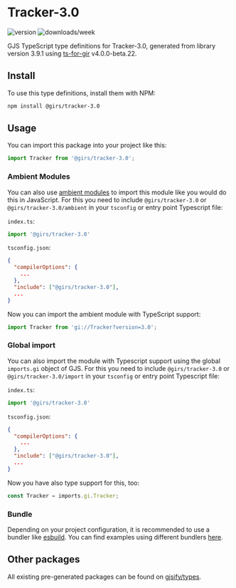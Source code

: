
# Tracker-3.0

![version](https://img.shields.io/npm/v/@girs/tracker-3.0)
![downloads/week](https://img.shields.io/npm/dw/@girs/tracker-3.0)


GJS TypeScript type definitions for Tracker-3.0, generated from library version 3.9.1 using [ts-for-gir](https://github.com/gjsify/ts-for-gir) v4.0.0-beta.22.


## Install

To use this type definitions, install them with NPM:
```bash
npm install @girs/tracker-3.0
```

## Usage

You can import this package into your project like this:
```ts
import Tracker from '@girs/tracker-3.0';
```

### Ambient Modules

You can also use [ambient modules](https://github.com/gjsify/ts-for-gir/tree/main/packages/cli#ambient-modules) to import this module like you would do this in JavaScript.
For this you need to include `@girs/tracker-3.0` or `@girs/tracker-3.0/ambient` in your `tsconfig` or entry point Typescript file:

`index.ts`:
```ts
import '@girs/tracker-3.0'
```

`tsconfig.json`:
```json
{
  "compilerOptions": {
    ...
  },
  "include": ["@girs/tracker-3.0"],
  ...
}
```

Now you can import the ambient module with TypeScript support: 

```ts
import Tracker from 'gi://Tracker?version=3.0';
```

### Global import

You can also import the module with Typescript support using the global `imports.gi` object of GJS.
For this you need to include `@girs/tracker-3.0` or `@girs/tracker-3.0/import` in your `tsconfig` or entry point Typescript file:

`index.ts`:
```ts
import '@girs/tracker-3.0'
```

`tsconfig.json`:
```json
{
  "compilerOptions": {
    ...
  },
  "include": ["@girs/tracker-3.0"],
  ...
}
```

Now you have also type support for this, too:

```ts
const Tracker = imports.gi.Tracker;
```

### Bundle

Depending on your project configuration, it is recommended to use a bundler like [esbuild](https://esbuild.github.io/). You can find examples using different bundlers [here](https://github.com/gjsify/ts-for-gir/tree/main/examples).

## Other packages

All existing pre-generated packages can be found on [gjsify/types](https://github.com/gjsify/types).

